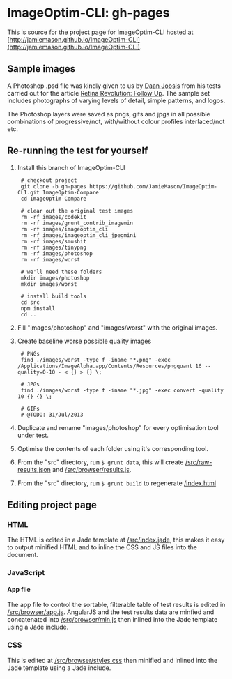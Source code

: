 ImageOptim-CLI: gh-pages
===============

This is source for the project page for ImageOptim-CLI hosted at [http://jamiemason.github.io/ImageOptim-CLI](http://jamiemason.github.io/ImageOptim-CLI). 

## Sample images

A Photoshop .psd file was kindly given to us by [Daan Jobsis](http://www.twitter.com./daanjobsis) from his tests carried out for the article [Retina Revolution: Follow Up](http://blog.netvlies.nl/design-interactie/retina-revolutie-follow-up/). The sample set includes photographs of varying levels of detail, simple patterns, and logos.

The Photoshop layers were saved as pngs, gifs and jpgs in all possible combinations of progressive/not, with/without colour profiles interlaced/not etc.

## Re-running the test for yourself

1. Install this branch of ImageOptim-CLI

        # checkout project
        git clone -b gh-pages https://github.com/JamieMason/ImageOptim-CLI.git ImageOptim-Compare
        cd ImageOptim-Compare
        
        # clear out the original test images
        rm -rf images/codekit
        rm -rf images/grunt_contrib_imagemin
        rm -rf images/imageoptim_cli
        rm -rf images/imageoptim_cli_jpegmini
        rm -rf images/smushit
        rm -rf images/tinypng
        rm -rf images/photoshop
        rm -rf images/worst
        
        # we'll need these folders
        mkdir images/photoshop
        mkdir images/worst
        
        # install build tools
        cd src
        npm install
        cd ..

1. Fill "images/photoshop" and "images/worst" with the original images.

1. Create baseline worse possible quality images

        # PNGs
        find ./images/worst -type f -iname "*.png" -exec /Applications/ImageAlpha.app/Contents/Resources/pngquant 16 --quality=0-10 - < {} > {} \;
        
        # JPGs
        find ./images/worst -type f -iname "*.jpg" -exec convert -quality 10 {} {} \;
        
        # GIFs
        # @TODO: 31/Jul/2013

1. Duplicate and rename "images/photoshop" for every optimisation tool under test.

1. Optimise the contents of each folder using it's corresponding tool.

1. From the "src" directory, run `$ grunt data`, this will create [/src/raw-results.json](https://github.com/JamieMason/ImageOptim-CLI/blob/gh-pages/src/raw-results.json) and [/src/browser/results.js](https://github.com/JamieMason/ImageOptim-CLI/blob/gh-pages/src/browser/results.js).

1. From the "src" directory, run `$ grunt build` to regenerate [/index.html](https://github.com/JamieMason/ImageOptim-CLI/blob/gh-pages/index.html)

## Editing project page

### HTML

The HTML is edited in a Jade template at [/src/index.jade](https://github.com/JamieMason/ImageOptim-CLI/blob/gh-pages/src/index.jade), this makes it easy to output minified HTML and to inline the CSS and JS files into the document.

### JavaScript

#### App file

The app file to control the sortable, filterable table of test results is edited in [/src/browser/app.js](https://github.com/JamieMason/ImageOptim-CLI/blob/gh-pages/src/browser/app.js). AngularJS and the test results data are minfied and concatenated into [/src/browser/min.js](https://github.com/JamieMason/ImageOptim-CLI/blob/gh-pages/src/browser/min.js) then inlined into the Jade template using a Jade include.

### CSS

This is edited at [/src/browser/styles.css](https://github.com/JamieMason/ImageOptim-CLI/blob/gh-pages/src/browser/styles.css) then minified and inlined into the Jade template using a Jade include.